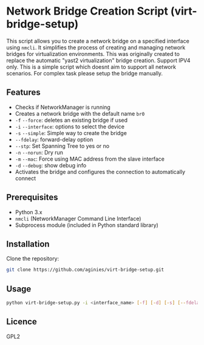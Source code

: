# Network Bridge Creation Script (virt-bridge-setup)

This script allows you to create a network bridge on a specified interface using `nmcli`.
It simplifies the process of creating and managing network bridges for virtualization environments.
This was originally created to replace the automatic "yast2 virtualization" bridge creation.
Support IPV4 only. This is a simple script which doesnt aim to support all network scenarios. For
complex task please setup the bridge manually.

## Features

- Checks if NetworkManager is running
- Creates a network bridge with the default name `br0`
- `-f` `--force`: deletes an existing bridge if used
- `-i` `--interface`: options to select the device
- `-s` `--simple`: Simple way to create the bridge
- `--fdelay`: forward-delay option
- `--stp`: Set Spanning Tree to yes or no
- `-n` `--norun`: Dry run
- `-m` `--mac`: Force using MAC address from the slave interface
- `-d` `--debug`: show debug info
- Activates the bridge and configures the connection to automatically connect

## Prerequisites

- Python 3.x
- `nmcli` (NetworkManager Command Line Interface)
- Subprocess module (included in Python standard library)

## Installation

Clone the repository:
```bash
git clone https://github.com/aginies/virt-bridge-setup.git
```

## Usage

```sh
python virt-bridge-setup.py -i <interface_name> [-f] [-d] [-s] [--fdelay] SECONDS [--stp] (yes|no)
```

## Licence

GPL2
